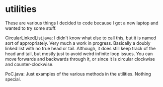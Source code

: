 # utilities
These are various things I decided to code because I got a new laptop and wanted to try some stuff.

CircularLinkedList.java:
  I didn't know what else to call this, but it is named sort of appropriately. Very much a work in progress. Basically a doubly linked list with no true head or tail.  Although, it does still keep track of the head and tail, but mostly just to avoid weird infinite loop issues.
  You can move forwards and backwards through it, or since it is circular clockwise and counter-clockwise.
  
  PoC.java: Just examples of the various methods in the utilities.  Nothing special.
